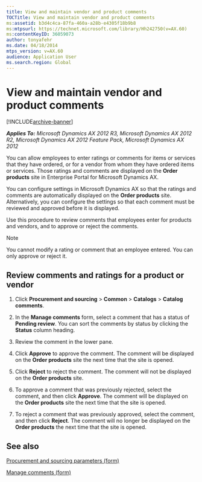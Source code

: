 ```yaml
---
title: View and maintain vendor and product comments
TOCTitle: View and maintain vendor and product comments
ms:assetid: b3d4c4ca-87fa-460a-a28b-e4305f18b9b8
ms:mtpsurl: https://technet.microsoft.com/library/Hh242750(v=AX.60)
ms:contentKeyID: 36059073
author: tonyafehr
ms.date: 04/18/2014
mtps_version: v=AX.60
audience: Application User
ms.search.region: Global
---
```


# View and maintain vendor and product comments 


[!INCLUDE[archive-banner](includes/archive-banner.md)]


_**Applies To:** Microsoft Dynamics AX 2012 R3, Microsoft Dynamics AX 2012 R2, Microsoft Dynamics AX 2012 Feature Pack, Microsoft Dynamics AX 2012_

You can allow employees to enter ratings or comments for items or services that they have ordered, or for a vendor from whom they have ordered items or services. Those ratings and comments are displayed on the **Order products** site in Enterprise Portal for Microsoft Dynamics AX.

You can configure settings in Microsoft Dynamics AX so that the ratings and comments are automatically displayed on the **Order products** site. Alternatively, you can configure the settings so that each comment must be reviewed and approved before it is displayed.

Use this procedure to review comments that employees enter for products and vendors, and to approve or reject the comments.


> [!NOTE]
> <P>You cannot modify a rating or comment that an employee entered. You can only approve or reject it.</P>



## Review comments and ratings for a product or vendor

1.  Click **Procurement and sourcing** \> **Common** \> **Catalogs** \> **Catalog comments**.

2.  In the **Manage comments** form, select a comment that has a status of **Pending review**. You can sort the comments by status by clicking the **Status** column heading.

3.  Review the comment in the lower pane.

4.  Click **Approve** to approve the comment. The comment will be displayed on the **Order products** site the next time that the site is opened.

5.  Click **Reject** to reject the comment. The comment will not be displayed on the **Order products** site.

6.  To approve a comment that was previously rejected, select the comment, and then click **Approve**. The comment will be displayed on the **Order products** site the next time that the site is opened.

7.  To reject a comment that was previously approved, select the comment, and then click **Reject**. The comment will no longer be displayed on the **Order products** the next time that the site is opened.

## See also

[Procurement and sourcing parameters (form)](https://technet.microsoft.com/library/hh208706\(v=ax.60\))

[Manage comments (form)](https://technet.microsoft.com/library/hh227385\(v=ax.60\))

  


